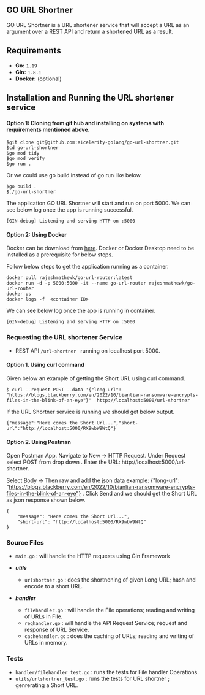 ## GO URL Shortner
GO URL Shortner is a  URL shortener service that will accept a URL as an argument over a REST API and return a shortened URL as a result.


## Requirements

* **Go:** `1.19`
* **Gin:** `1.8.1`
* **Docker:**  (optional)


## Installation and Running the  URL shortener service

#### Option 1:  Cloning from git hub and installing on systems with  requirements mentioned above.

``` shell
$git clone git@github.com:aicelerity-golang/go-url-shortner.git
$cd go-url-shortner
$go mod tidy
$go mod verify
$go run .
```
Or we could use go build instead of go run like below.
``` shell
$go build .
$./go-url-shortner
```
The application GO URL Shortner will start and run on port 5000. We can see below log once the app is running successful.

``` shell
[GIN-debug] Listening and serving HTTP on :5000

```
#### Option 2: Using Docker 
Docker can be download from [here](https://docs.docker.com/get-started/#download-and-install-docker).
Docker or Docker Desktop need to be installed as a prerequisite for below steps.

Follow below steps to get the application running as a container.

``` shell
docker pull rajeshmathewk/go-url-router:latest
docker run -d -p 5000:5000 -it --name go-url-router rajeshmathewk/go-url-router
docker ps
docker logs -f  <container ID>
```
We can see below log once the app is running in container.
``` shell
[GIN-debug] Listening and serving HTTP on :5000

```

### Requesting the URL shortener Service

* REST API `/url-shortner ` running on localhost port 5000.

#### Option 1. Using curl command
Given below an example of getting the Short URL using curl command.

``` shell
$ curl --request POST --data '{"long-url": "https://blogs.blackberry.com/en/2022/10/bianlian-ransomware-encrypts-files-in-the-blink-of-an-eye"}'  http://localhost:5000/url-shortner

```
If the URL Shortner service is running we should get below output.

``` shell
{"message":"Here comes the Short Url...","short-url":"http://localhost:5000/RX9wbW9WtQ"}

```
#### Option 2. Using Postman

Open Postman App. Navigate to  New ->  HTTP Request. Under Request select POST from drop down . Enter the URL: http://localhost:5000/url-shortner.

Select Body -> Then raw and add the json data  example: 
{"long-url": "https://blogs.blackberry.com/en/2022/10/bianlian-ransomware-encrypts-files-in-the-blink-of-an-eye"} . Click Send and we should get the Short URL as json response shown below.

``` shell
{
    "message": "Here comes the Short Url...",
    "short-url": "http://localhost:5000/RX9wbW9WtQ"
}
```


### Source Files

*  `main.go`           : will handle the HTTP requests using Gin Framework

* ***utils*** 
  - `urlshortner.go`   : does the shortnening of given Long URL; hash and encode to a short URL.
  
* ***handler***  
  - `filehandler.go`   : will handle the File operations; reading and writing of URLs in File.
  - `reqhandler.go`    : will handle the API Request Service; request and response of URL Service.
  - `cachehandler.go`  : does the caching of URLs; reading and writing of URLs in memory.


### Tests 
*  `handler/filehandler_test.go`  : runs the tests for File handler Operations.
*  `utils/urlshortner_test.go`    : runs the tests for URL shortner ; genrerating a Short URL.
